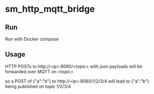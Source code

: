 # sm_http_mqtt_bridge
## Run
Run with Docker compose

## Usage
HTTP POSTs to http://\<ip\>:8080/\<topic\> with json payloads will be forwarded over MQTT on \<topic\>

so a POST of {"a":"b"} to http://\<ip\>:8080/1/2/3/4 will lead to {"a":"b"} being published on topic 1/2/3/4
